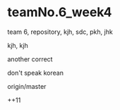 # teamNo.6_week4





team 6, repository, kjh, sdc, pkh, jhk


kjh, kjh

another correct

don't speak korean

origin/master

++11